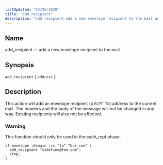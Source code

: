 ```yaml
---
lastUpdated: "03/26/2020"
title: "add_recipient"
description: "add recipient add a new envelope recipient to the mail add recipient address This action will add an envelope recipient a RCPT TO address to the current mail The headers and the body of the message will not be changed in any way Existing recipients will also not be affected..."
---
```


<a name="sieve.ref.add_recipient"></a> 
## Name

add_recipient — add a new envelope recipient to the mail

## Synopsis

`add_recipient` { *`address`* }

<a name="idp28500496"></a> 
## Description

This action will add an envelope recipient (a `RCPT TO`) address to the current mail. The headers and the body of the message will not be changed in any way. Existing recipients will also not be affected.

### Warning

This function should only be used in the each_rcpt phase.

<a name="example.add_recipient"></a> 


```
if envelope :domain :is "to" "bar.com" {
  add_recipient "sideline@foo.com";
  stop;
}
```